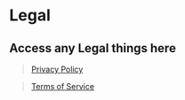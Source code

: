 # Legal

## Access any Legal things here

> [Privacy Policy](Privacy.md)

> [Terms of Service](Terms%20of%20Service.md)
